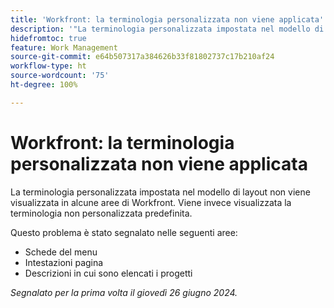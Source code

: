 ```yaml
---
title: 'Workfront: la terminologia personalizzata non viene applicata'
description: '"La terminologia personalizzata impostata nel modello di layout non viene visualizzata in alcune aree di Workfront. Viene invece visualizzata la terminologia non personalizzata predefinita. ”'
hidefromtoc: true
feature: Work Management
source-git-commit: e64b507317a384626b33f81802737c17b210af24
workflow-type: ht
source-wordcount: '75'
ht-degree: 100%

---
```



# Workfront: la terminologia personalizzata non viene applicata

La terminologia personalizzata impostata nel modello di layout non viene visualizzata in alcune aree di Workfront. Viene invece visualizzata la terminologia non personalizzata predefinita.

Questo problema è stato segnalato nelle seguenti aree:

* Schede del menu
* Intestazioni pagina
* Descrizioni in cui sono elencati i progetti

_Segnalato per la prima volta il giovedì 26 giugno 2024._
